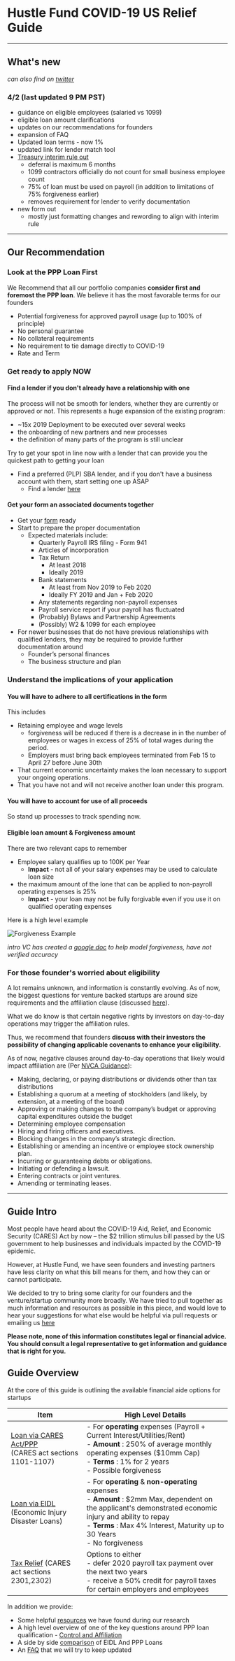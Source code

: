 # Hustle Fund COVID-19 US Relief Guide

----
## What's new
_can also find on [twitter](https://twitter.com/will_bricker)_
### 4/2 (last updated 9 PM PST)

- guidance on eligible employees (salaried vs 1099)
- eligible loan amount clarifications
- updates on our recommendations for founders
- expansion of FAQ
- Updated loan terms - now 1%
- updated link for lender match tool
- [Treasury interim rule out](https://home.treasury.gov/system/files/136/PPP--IFRN%20FINAL.pdf)
  - deferral is maximum 6 months
  - 1099 contractors officially do not count for small business employee count
  - 75% of loan must be used on payroll (in addition to limitations of 75% forgiveness earlier)
  - removes requirement for lender to verify documentation
- new form out 
  -  mostly just formatting changes and rewording to align with interim rule


----

## Our Recommendation

### Look at the PPP Loan First

We Recommend that all our portfolio companies __consider first and foremost the PPP loan__. We believe it has the most favorable terms for our founders

- Potential forgiveness for approved payroll usage (up to 100% of principle)
- No personal guarantee
- No collateral requirements
- No requirement to tie damage directly to COVID-19
- Rate and Term

### Get ready to apply NOW

#### Find a lender if you don't already have a relationship with one

The process will not be smooth for lenders, whether they are currently or approved or not. This represents a huge expansion of the existing program:

- ~15x 2019 Deployment to be executed over several weeks
- the onboarding of new partners and new processes
- the definition of many parts of the program is still unclear

Try to get your spot in line now with a lender that can provide you the quickest path to getting your loan

- Find a preferred (PLP) SBA lender, and if you don't have a business account with them, start setting one up ASAP 
  - Find a lender [here](https://www.sba.gov/paycheckprotection/find)

#### Get your form an associated documents together

- Get your [form](https://home.treasury.gov/system/files/136/Paycheck-Protection-Program-Application-3-30-2020-v3.pdf) ready
- Start to prepare the proper documentation
  - Expected materials include:
    - Quarterly Payroll IRS filing - Form 941
    - Articles of incorporation
    - Tax Return
      - At least 2018
      - Ideally 2019
    - Bank statements
      - At least from Nov 2019 to Feb 2020
      - Ideally FY 2019 and Jan + Feb 2020
    - Any statements regarding non-payroll expenses
    - Payroll service report if your payroll has fluctuated
    - (Probably) Bylaws and Partnership Agreements
    - (Possibly) W2 & 1099 for each employee
- For newer businesses that do not have previous relationships with qualified lenders, they may be required to provide further documentation around
  - Founder’s personal finances
  - The business structure and plan

### Understand the implications of your application

#### You will have to adhere to all certifications in the form

This includes

- Retaining employee and wage levels
  - forgiveness  will be reduced if there is a decrease in in the number of employees or wages in excess of 25% of total wages during the period.
  - Employers must bring back employees terminated from Feb 15 to April 27 before June 30th
- That current economic uncertainty makes the loan necessary to support your ongoing operations.
- That you have not and will not receive another loan under this program.

#### You will have to account for use of all proceeds

So stand up processes to track spending now.

#### Eligible loan amount & Forgiveness amount

There are two relevant caps to remember

- Employee salary qualifies up to 100K per Year
  - __Impact__ - not all of your salary expenses may be used to calculate loan size
- the maximum amount of the lone that can be applied to non-payroll operating expenses is 25%
  - __Impact__ -  your loan may not be fully forgivable even if you use it on qualified operating expenses

Here is a high level example

![Forgiveness Example](Forgiveness.jpg)

_intro VC has created a [google doc](https://docs.google.com/spreadsheets/d/1RL-yqNeLQzMwCi08hsJRzS-6I4m7C7TfMrnv-SmAH2w/edit#gid=1299986469) to help model forgiveness, have not verified accuracy_


### For those founder's worried about eligibility

A lot remains unknown, and information is constantly evolving. As of now, the biggest questions for venture backed startups are around size requirements and the affiliation clause (discussed [here](A2-Affiliation_Control.md)).

What we do know is that certain negative rights by investors on day-to-day operations may trigger the affiliation rules.

Thus, we recommend that founders __discuss with their investors the possibility of changing applicable covenants to enhance your eligibility.__

As of now, negative clauses around day-to-day operations that likely would impact affiliation are (Per [NVCA Guidance](https://nvca.org/wp-content/uploads/2020/03/VC-SBA-Lending-and-Affiliation-Guidance-for-SBA-Loan-Programs.pdf)):

- Making, declaring, or paying distributions or dividends other than tax distributions
- Establishing a quorum at a meeting of stockholders (and likely, by extension, at a meeting of the board)
- Approving or making changes to the company’s budget or approving capital expenditures outside the budget
- Determining employee compensation
- Hiring and firing officers and executives.
- Blocking changes in the company’s strategic direction.
- Establishing or amending an incentive or employee stock ownership plan.
- Incurring or guaranteeing debts or obligations.
- Initiating or defending a lawsuit.
- Entering contracts or joint ventures.
- Amending or terminating leases.

----

## Guide Intro

Most people have heard about the  COVID-19 Aid, Relief, and Economic Security (CARES) Act by now – the $2 trillion stimulus bill passed by the US government to help businesses and individuals impacted by the COVID-19 epidemic.

However, at Hustle Fund, we have seen founders and investing partners have less clarity on what this bill means for them, and how they can or cannot participate.

 We decided to try to bring some clarity for our founders and the venture/startup community more broadly. We have tried to pull together as much information and resources as possible in this piece, and would love to hear your suggestions for what else would be helpful via pull requests or emailing us [here](mailto:deals@hustlefund.vc)

__Please note, none of this information constitutes legal or financial advice. You should consult a legal representative to get information and guidance that is right for you.__

## Guide Overview

At the core of this guide is outlining the available financial aide options for startups

| **Item** | **High Level Details** |
| --- | --- |
| [Loan via CARES Act/PPP](1-Loan_PPP.md) <br/> (CARES act sections 1101-1107) | - For **operating** expenses (Payroll + Current Interest/Utilities/Rent) <br/>- **Amount** : 250% of average monthly operating expenses ($10mm Cap) <br/> - **Terms** : 1% for 2 years <br/> - Possible forgiveness |
| [Loan via EIDL](2-Loan_EIDL.md) (Economic Injury Disaster Loans) | - For **operating** &amp; **non-operating** expenses <br/> - **Amount** : $2mm Max, dependent on the applicant's demonstrated economic injury and ability to repay <br/> - **Terms** : Max 4% Interest, Maturity up to 30 Years <br/> - No forgiveness |
| [Tax Relief](3-Tax_Relief.md) (CARES act sections 2301,2302) | Options to either <br/> - defer 2020 payroll tax payment over the next two years <br/> - receive a 50% credit for payroll taxes for certain employers and employees |

In addition we provide:

- Some helpful [resources](A1-Resources.md) we have found during our research
- A high level overview of one of the key questions around PPP loan qualification - [Control and Affiliation](A2_Affiliation_Control.md)
- A side by side [comparison](A3-PPP_EIDL_Compare.md) of EIDL And PPP Loans
- An [FAQ](A4-FAQ.md) that we will try to keep updated
